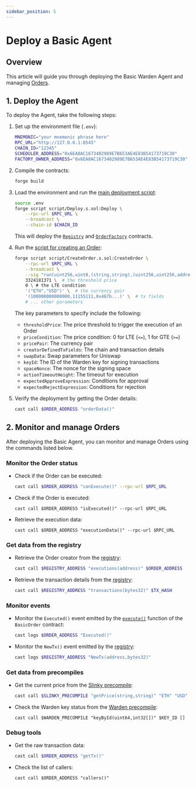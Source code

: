 ```yaml
---
sidebar_position: 5
---
```


# Deploy a Basic Agent

## Overview

This article will guide you through deploying the Basic Warden Agent and managing [Orders](implement-basic-orders).

## 1. Deploy the Agent

To deploy the Agent, take the following steps:

1. Set up the environment file (`.env`):

   ```bash
   MNEMONIC="your mnemonic phrase here"
   RPC_URL="http://127.0.0.1:8545"
   CHAIN_ID="12345"
   SCHEDULER_ADDRESS="0x6EA8AC1673402989E7B653AE4E83B54173719C30"
   FACTORY_OWNER_ADDRESS="0x6EA8AC1673402989E7B653AE4E83B54173719C30"
   ```
   
2. Compile the contracts:

   ```bash
   forge build
   ```

3. Load the environment and run the [main deployment script](../build-the-infrastructure-for-agents/create-deployment-scripts#1-implement-the-main-deployment-script):
   
   ```bash
   source .env
   forge script script/Deploy.s.sol:Deploy \
       --rpc-url $RPC_URL \
       --broadcast \
       --chain-id $CHAIN_ID
   ```

   This will deploy the [`Registry`](../build-the-infrastructure-for-agents/create-helpers-and-utils#3-implement-the-registry) and [`OrderFactory`](../build-the-infrastructure-for-agents/implement-order-factory) contracts.
   
4. Run the [script for creating an Order](../build-the-infrastructure-for-agents/create-deployment-scripts#1-implement-the-main-deployment-script):
   
   ```bash
   forge script script/CreateOrder.s.sol:CreateOrder \
       --rpc-url $RPC_URL \
       --broadcast \
       --sig "run(uint256,uint8,(string,string),(uint256,uint256,address),(uint256,address[],address,uint256),uint64,uint64,   uint64,bytes,bytes)" \
       3324181371 \  # the threshold price
       0 \ # the LTE condition
       '("ETH","USD")' \  # the currency pair
       '(100000000000000,11155111,0x467b...)' \  # tx fields
       # ... other parameters
   ```
   
   The key parameters to specify include the following:
   
   - `thresholdPrice`: The price threshold to trigger the execution of an Order
   - `priceCondition`: The price condition: 0 for LTE (`<=`), 1 for GTE (`>=`)
   - `pricePair`: The currency pair
   - `creatorDefinedTxFields`: The chain and transaction details
   - `swapData`: Swap parameters for Uniswap
   - `keyId`: The ID of the Warden key for signing transactions
   - `spaceNonce`: The nonce for the signing space
   - `actionTimeoutHeight`: The timeout for execution
   - `expectedApproveExpression`: Conditions for approval
   - `expectedRejectExpression`: Conditions for rejection

5. Verify the deployment by getting the Order details:
   
   ```bash
   cast call $ORDER_ADDRESS "orderData()"
   ```

## 2. Monitor and manage Orders

After deploying the Basic Agent, you can monitor and manage Orders using the commands listed below.

### Monitor the Order status

- Check if the Order can be executed:

   ```bash
   cast call $ORDER_ADDRESS "canExecute()" --rpc-url $RPC_URL
   ```

- Check if the Order is executed:

   ```
   cast call $ORDER_ADDRESS "isExecuted()" --rpc-url $RPC_URL
   ```

- Retrieve the execution data:

   ```
   cast call $ORDER_ADDRESS "executionData()" --rpc-url $RPC_URL
   ```

### Get data from the registry

- Retrieve the Order creator from the [registry](../build-the-infrastructure-for-agents/create-helpers-and-utils#3-implement-the-registry):

   ```bash
   cast call $REGISTRY_ADDRESS "executions(address)" $ORDER_ADDRESS
   ```

- Retrieve the transaction details from the [registry](../build-the-infrastructure-for-agents/create-helpers-and-utils#3-implement-the-registry):

   ```bash
   cast call $REGISTRY_ADDRESS "transactions(bytes32)" $TX_HASH
   ```

### Monitor events

- Monitor the `Executed()` event emitted by the [`execute()`](implement-basic-orders#4-implement-trade-execution) function of the `BasicOrder` contract:
   
   ```bash
   cast logs $ORDER_ADDRESS "Executed()"
   ```

- Monitor the `NewTx()` event emitted by the [registry](../build-the-infrastructure-for-agents/create-helpers-and-utils#3-implement-the-registry):
   
   ```bash
   cast logs $REGISTRY_ADDRESS "NewTx(address,bytes32)"
   ```
   
### Get data from precompiles

- Get the current price from the [Slinky precompile](../build-the-infrastructure-for-agents/create-mock-precompiles#11-create-a-slinky-precompile):

    ```bash
    cast call $SLINKY_PRECOMPILE "getPrice(string,string)" "ETH" "USD"
    ```

- Check the Warden key status from the [Warden precompile](../build-the-infrastructure-for-agents/create-mock-precompiles#12-create-a-warden-precompile):

    ```
    cast call $WARDEN_PRECOMPILE "keyById(uint64,int32[])" $KEY_ID []
    ```

### Debug tools

- Get the raw transaction data:

   ```bash
   cast call $ORDER_ADDRESS "getTx()"
   ```

- Check the list of callers:

   ```
   cast call $ORDER_ADDRESS "callers()"
   ```
